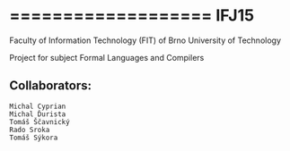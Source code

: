 ===================
IFJ15
===================

Faculty of Information Technology (FIT) of Brno University of Technology

Project for subject Formal Languages and Compilers

## Collaborators:

    Michal Cyprian
    Michal Ďurista
    Tomáš Ščavnický
    Rado Sroka
    Tomáš Sýkora
